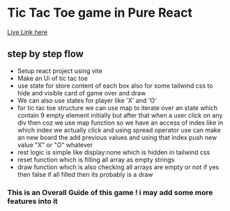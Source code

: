 # Tic Tac Toe game in Pure React

[Live Link here](https://tic-tac-toe-in-react-js.vercel.app/)
## step by step flow 
- Setup react project using vite 
- Make an Ui of tic tac toe 
- use state for store content of each box also for some tailwind css to
  hide and visible card of game over and draw 
- We can also use states for player like 'X' and 'O' 
- for tic tac toe structure we can use map to iterate over an state which 
  contain 9 empty element initially but after that when a user click on any div 
  then coz we use map function so we have an access of index like in which index we 
  actually click and using spread operator use can make an new board the add previous
  values and using that index push new value "X" or "O" whatever
- rest logic is simple like display:none which is hidden in tailwind css
- reset function which is filling all array as empty strings 
- draw function which is also checking all arrays are empty or not if yes then false 
  if all filled then its probably is a draw

### This is an Overall Guide of this game ! i may add some more features into it 

